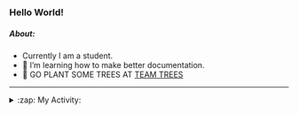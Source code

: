### Hello World!

##### About:
- Currently I am a student.
- 🌱 I’m learning how to make better documentation.
- 🌱 GO PLANT SOME TREES AT [TEAM TREES](https://teamtrees.org/)

---
<details>
  <summary>:zap: My Activity:</summary>
  
<!--START_SECTION:waka-->
![Code Time](http://img.shields.io/badge/Code%20Time-1%2C132%20hrs%204%20mins-blue)

**I'm a Night 🦉** 

```text
🌞 Morning                1110 commits        ██░░░░░░░░░░░░░░░░░░░░░░░   08.23 % 
🌆 Daytime                5038 commits        █████████░░░░░░░░░░░░░░░░   37.36 % 
🌃 Evening                3862 commits        ███████░░░░░░░░░░░░░░░░░░   28.64 % 
🌙 Night                  3474 commits        ██████░░░░░░░░░░░░░░░░░░░   25.76 % 
```
📅 **I'm Most Productive on Wednesday** 

```text
Monday                   2122 commits        ████░░░░░░░░░░░░░░░░░░░░░   15.74 % 
Tuesday                  1663 commits        ███░░░░░░░░░░░░░░░░░░░░░░   12.33 % 
Wednesday                3169 commits        ██████░░░░░░░░░░░░░░░░░░░   23.50 % 
Thursday                 1536 commits        ███░░░░░░░░░░░░░░░░░░░░░░   11.39 % 
Friday                   1293 commits        ██░░░░░░░░░░░░░░░░░░░░░░░   09.59 % 
Saturday                 1242 commits        ██░░░░░░░░░░░░░░░░░░░░░░░   09.21 % 
Sunday                   2459 commits        █████░░░░░░░░░░░░░░░░░░░░   18.24 % 
```


📊 **This Week I Spent My Time On** 

```text
🔥 Editors: 
VS Code                  2 hrs 52 mins       █████████████████████████   100.00 % 

🐱‍💻 Projects: 
praise                   1 hr 29 mins        █████████████░░░░░░░░░░░░   51.64 % 
discord-bot              1 hr 23 mins        ████████████░░░░░░░░░░░░░   48.36 % 
```


 Last Updated on 31/05/2023 00:14:15 UTC
<!--END_SECTION:waka-->
</details>
